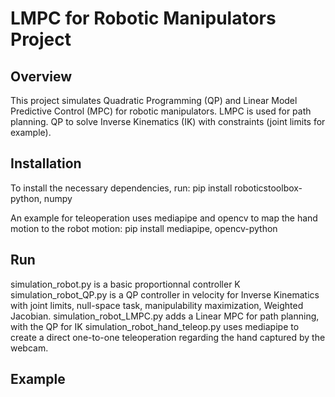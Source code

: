 # LMPC for Robotic Manipulators Project

## Overview
This project simulates Quadratic Programming (QP) and Linear Model Predictive Control (MPC) for robotic manipulators.
LMPC is used for path planning.
QP to solve Inverse Kinematics (IK) with constraints (joint limits for example).

## Installation
To install the necessary dependencies, run:
pip install roboticstoolbox-python, numpy

An example for teleoperation uses mediapipe and opencv to map the hand motion to the robot motion:
pip install mediapipe, opencv-python

## Run
simulation_robot.py is a basic proportionnal controller K
simulation_robot_QP.py is a QP controller in velocity for Inverse Kinematics with joint limits, null-space task, manipulability maximization, Weighted Jacobian.
simulation_robot_LMPC.py adds a Linear MPC for path planning, with the QP for IK
simulation_robot_hand_teleop.py uses mediapipe to create a direct one-to-one teleoperation regarding the hand captured by the webcam.

## Example
